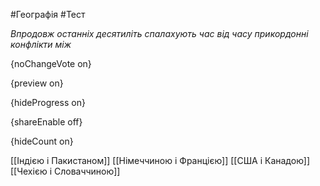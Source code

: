 #Географія #Тест

*Впродовж останніх десятиліть спалахують час від часу прикордонні конфлікти між*

{noChangeVote on}

{preview on}

{hideProgress on}

{shareEnable off}

{hideCount on}

[[Індією і Пакистаном]]
[[Німеччиною і Францією]]
[[США і Канадою]]
[[Чехією і Словаччиною]]
